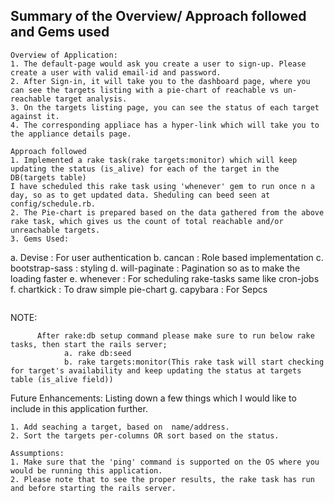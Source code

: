 ## Summary of the Overview/ Approach  followed and Gems used
```
Overview of Application:
1. The default-page would ask you create a user to sign-up. Please create a user with valid email-id and password.
2. After Sign-in, it will take you to the dashboard page, where you can see the targets listing with a pie-chart of reachable vs un-reachable target analysis.
3. On the targets listing page, you can see the status of each target against it.
4. The corresponding appliace has a hyper-link which will take you to the appliance details page.

```
```
Approach followed
1. Implemented a rake task(rake targets:monitor) which will keep updating the status (is_alive) for each of the target in the DB(targets table)
I have scheduled this rake task using 'whenever' gem to run once n a day, so as to get updated data. Sheduling can beed seen at config/schedule.rb.
2. The Pie-chart is prepared based on the data gathered from the above rake task, which gives us the count of total reachable and/or unreachable targets.
3. Gems Used:
  ```
  a. Devise : For user authentication
  b. cancan : Role based implementation
  c. bootstrap-sass : styling 
  d. will-paginate : Pagination so as to make the loading faster
  e. whenever : For scheduling rake-tasks same like cron-jobs
  f. chartkick : To draw simple pie-chart
  g. capybara : For Sepcs
  ```

```
NOTE: 
```
      After rake:db setup command please make sure to run below rake tasks, then start the rails server;
            a. rake db:seed
            b. rake targets:monitor(This rake task will start checking for target's availability and keep updating the status at targets table (is_alive field))
```
Future Enhancements:
Listing down a few things which I would like to include in this application further. 
```
1. Add seaching a target, based on  name/address.
2. Sort the targets per-columns OR sort based on the status.
```

```
Assumptions:
1. Make sure that the 'ping' command is supported on the OS where you would be running this application.
2. Please note that to see the proper results, the rake task has run and before starting the rails server.
```

